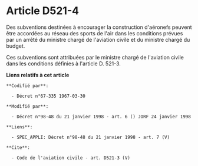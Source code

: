 # Article D521-4

Des subventions destinées à encourager la construction d'aéronefs peuvent être accordées au réseau des sports de l'air dans
les conditions prévues par un arrêté du ministre chargé de l'aviation civile et du ministre chargé du budget. 

Ces subventions sont attribuées par le ministre chargé de l'aviation civile dans les conditions définies à l'article D.
521-3.

**Liens relatifs à cet article**

	**Codifié par**:

	  - Décret n°67-335 1967-03-30

	**Modifié par**:

	  - Décret n°98-48 du 21 janvier 1998 - art. 6 () JORF 24 janvier 1998

	**Liens**:

	  - SPEC_APPLI: Décret n°98-48 du 21 janvier 1998 - art. 7 (V)

	**Cite**:

	  - Code de l'aviation civile - art. D521-3 (V)
